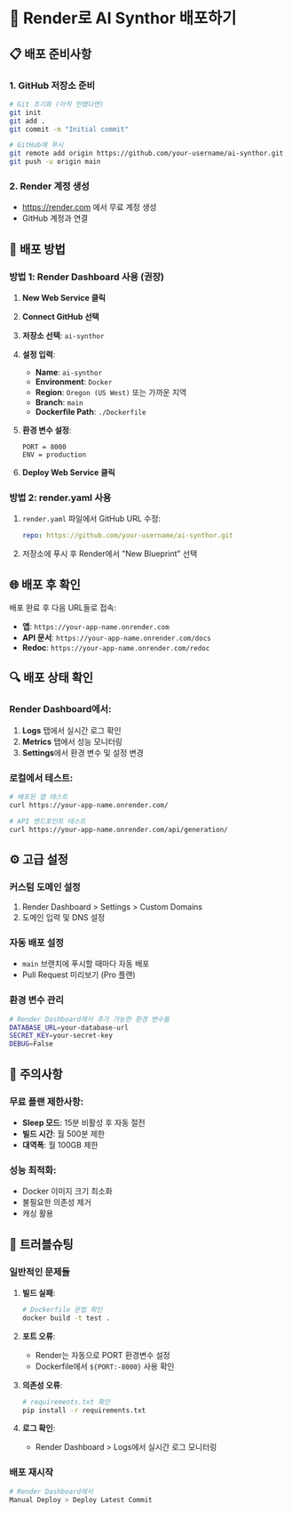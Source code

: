 # 🚀 Render로 AI Synthor 배포하기

## 📋 배포 준비사항

### 1. GitHub 저장소 준비
```bash
# Git 초기화 (아직 안했다면)
git init
git add .
git commit -m "Initial commit"

# GitHub에 푸시
git remote add origin https://github.com/your-username/ai-synthor.git
git push -u origin main
```

### 2. Render 계정 생성
- https://render.com 에서 무료 계정 생성
- GitHub 계정과 연결

## 🔧 배포 방법

### 방법 1: Render Dashboard 사용 (권장)

1. **New Web Service 클릭**
2. **Connect GitHub 선택**
3. **저장소 선택**: `ai-synthor`
4. **설정 입력**:
   - **Name**: `ai-synthor`
   - **Environment**: `Docker`
   - **Region**: `Oregon (US West)` 또는 가까운 지역
   - **Branch**: `main`
   - **Dockerfile Path**: `./Dockerfile`

5. **환경 변수 설정**:
   ```
   PORT = 8000
   ENV = production
   ```

6. **Deploy Web Service 클릭**

### 방법 2: render.yaml 사용

1. `render.yaml` 파일에서 GitHub URL 수정:
   ```yaml
   repo: https://github.com/your-username/ai-synthor.git
   ```

2. 저장소에 푸시 후 Render에서 "New Blueprint" 선택

## 🌐 배포 후 확인

배포 완료 후 다음 URL들로 접속:
- **앱**: `https://your-app-name.onrender.com`
- **API 문서**: `https://your-app-name.onrender.com/docs`
- **Redoc**: `https://your-app-name.onrender.com/redoc`

## 🔍 배포 상태 확인

### Render Dashboard에서:
1. **Logs** 탭에서 실시간 로그 확인
2. **Metrics** 탭에서 성능 모니터링
3. **Settings**에서 환경 변수 및 설정 변경

### 로컬에서 테스트:
```bash
# 배포된 앱 테스트
curl https://your-app-name.onrender.com/

# API 엔드포인트 테스트
curl https://your-app-name.onrender.com/api/generation/
```

## ⚙️ 고급 설정

### 커스텀 도메인 설정
1. Render Dashboard > Settings > Custom Domains
2. 도메인 입력 및 DNS 설정

### 자동 배포 설정
- `main` 브랜치에 푸시할 때마다 자동 배포
- Pull Request 미리보기 (Pro 플랜)

### 환경 변수 관리
```bash
# Render Dashboard에서 추가 가능한 환경 변수들
DATABASE_URL=your-database-url
SECRET_KEY=your-secret-key
DEBUG=False
```

## 🚨 주의사항

### 무료 플랜 제한사항:
- **Sleep 모드**: 15분 비활성 후 자동 절전
- **빌드 시간**: 월 500분 제한
- **대역폭**: 월 100GB 제한

### 성능 최적화:
- Docker 이미지 크기 최소화
- 불필요한 의존성 제거
- 캐싱 활용

## 🐛 트러블슈팅

### 일반적인 문제들

1. **빌드 실패**:
   ```bash
   # Dockerfile 문법 확인
   docker build -t test .
   ```

2. **포트 오류**:
   - Render는 자동으로 PORT 환경변수 설정
   - Dockerfile에서 `${PORT:-8000}` 사용 확인

3. **의존성 오류**:
   ```bash
   # requirements.txt 확인
   pip install -r requirements.txt
   ```

4. **로그 확인**:
   - Render Dashboard > Logs에서 실시간 로그 모니터링

### 배포 재시작
```bash
# Render Dashboard에서
Manual Deploy > Deploy Latest Commit
```



